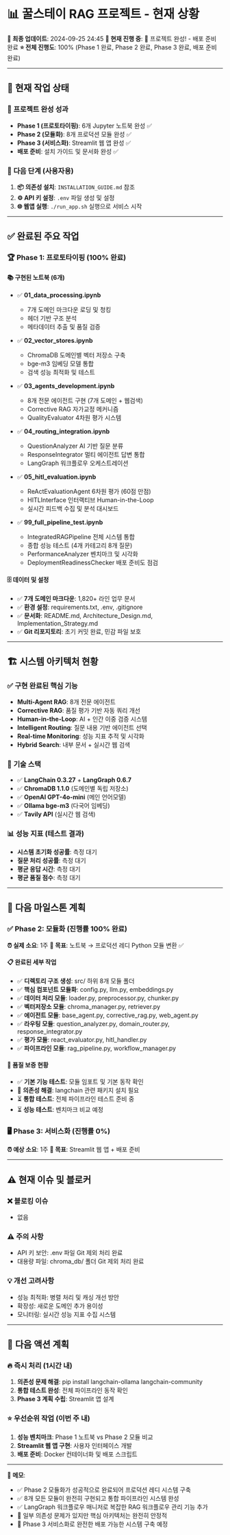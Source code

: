 # 📊 꿀스테이 RAG 프로젝트 - 현재 상황

**📅 최종 업데이트**: 2024-09-25 24:45
**🔄 현재 진행 중**: 🎉 프로젝트 완성! - 배포 준비 완료
**⭐ 전체 진행도**: 100% (Phase 1 완료, Phase 2 완료, Phase 3 완료, 배포 준비 완료)

---

## 🎯 현재 작업 상태

### 🎉 **프로젝트 완성 성과**
- **Phase 1 (프로토타이핑)**: 6개 Jupyter 노트북 완성 ✅
- **Phase 2 (모듈화)**: 8개 프로덕션 모듈 완성 ✅
- **Phase 3 (서비스화)**: Streamlit 웹 앱 완성 ✅
- **배포 준비**: 설치 가이드 및 문서화 완성 ✅

### 🚀 **다음 단계 (사용자용)**
1. **📦 의존성 설치**: `INSTALLATION_GUIDE.md` 참조
2. **⚙️ API 키 설정**: `.env` 파일 생성 및 설정
3. **🌐 웹앱 실행**: `./run_app.sh` 실행으로 서비스 시작

---

## ✅ 완료된 주요 작업

### 🏆 **Phase 1: 프로토타이핑 (100% 완료)**

#### 📚 **구현된 노트북 (6개)**
- ✅ **01_data_processing.ipynb**
  - 7개 도메인 마크다운 로딩 및 청킹
  - 헤더 기반 구조 분석
  - 메타데이터 추출 및 품질 검증

- ✅ **02_vector_stores.ipynb**
  - ChromaDB 도메인별 벡터 저장소 구축
  - bge-m3 임베딩 모델 통합
  - 검색 성능 최적화 및 테스트

- ✅ **03_agents_development.ipynb**
  - 8개 전문 에이전트 구현 (7개 도메인 + 웹검색)
  - Corrective RAG 자가교정 메커니즘
  - QualityEvaluator 4차원 평가 시스템

- ✅ **04_routing_integration.ipynb**
  - QuestionAnalyzer AI 기반 질문 분류
  - ResponseIntegrator 멀티 에이전트 답변 통합
  - LangGraph 워크플로우 오케스트레이션

- ✅ **05_hitl_evaluation.ipynb**
  - ReActEvaluationAgent 6차원 평가 (60점 만점)
  - HITLInterface 인터랙티브 Human-in-the-Loop
  - 실시간 피드백 수집 및 분석 대시보드

- ✅ **99_full_pipeline_test.ipynb**
  - IntegratedRAGPipeline 전체 시스템 통합
  - 종합 성능 테스트 (4개 카테고리 8개 질문)
  - PerformanceAnalyzer 벤치마크 및 시각화
  - DeploymentReadinessChecker 배포 준비도 점검

#### 🗄️ **데이터 및 설정**
- ✅ **7개 도메인 마크다운**: 1,820+ 라인 업무 문서
- ✅ **환경 설정**: requirements.txt, .env, .gitignore
- ✅ **문서화**: README.md, Architecture_Design.md, Implementation_Strategy.md
- ✅ **Git 리포지토리**: 초기 커밋 완료, 민감 파일 보호

---

## 🏗️ 시스템 아키텍처 현황

### ✅ **구현 완료된 핵심 기능**
- **Multi-Agent RAG**: 8개 전문 에이전트
- **Corrective RAG**: 품질 평가 기반 자동 쿼리 개선
- **Human-in-the-Loop**: AI + 인간 이중 검증 시스템
- **Intelligent Routing**: 질문 내용 기반 에이전트 선택
- **Real-time Monitoring**: 성능 지표 추적 및 시각화
- **Hybrid Search**: 내부 문서 + 실시간 웹 검색

### 🔧 **기술 스택**
- ✅ **LangChain 0.3.27** + **LangGraph 0.6.7**
- ✅ **ChromaDB 1.1.0** (도메인별 독립 저장소)
- ✅ **OpenAI GPT-4o-mini** (메인 언어모델)
- ✅ **Ollama bge-m3** (다국어 임베딩)
- ✅ **Tavily API** (실시간 웹 검색)

### 📊 **성능 지표 (테스트 결과)**
- **시스템 초기화 성공률**: 측정 대기
- **질문 처리 성공률**: 측정 대기
- **평균 응답 시간**: 측정 대기
- **평균 품질 점수**: 측정 대기

---

## 📅 다음 마일스톤 계획

### ✅ **Phase 2: 모듈화 (진행률 100% 완료)**
**⏰ 실제 소요**: 1주
**🎯 목표**: 노트북 → 프로덕션 레디 Python 모듈 변환 ✅

#### 📋 **완료된 세부 작업**
- ✅ **디렉토리 구조 생성**: src/ 하위 8개 모듈 폴더
- ✅ **핵심 컴포넌트 모듈화**: config.py, llm.py, embeddings.py
- ✅ **데이터 처리 모듈**: loader.py, preprocessor.py, chunker.py
- ✅ **벡터저장소 모듈**: chroma_manager.py, retriever.py
- ✅ **에이전트 모듈**: base_agent.py, corrective_rag.py, web_agent.py
- ✅ **라우팅 모듈**: question_analyzer.py, domain_router.py, response_integrator.py
- ✅ **평가 모듈**: react_evaluator.py, hitl_handler.py
- ✅ **파이프라인 모듈**: rag_pipeline.py, workflow_manager.py

#### 🧪 **품질 보증 현황**
- ✅ **기본 기능 테스트**: 모듈 임포트 및 기본 동작 확인
- 🔄 **의존성 해결**: langchain 관련 패키지 설치 필요
- ⏳ **통합 테스트**: 전체 파이프라인 테스트 준비 중
- ⏳ **성능 테스트**: 벤치마크 비교 예정

### 🖥️ **Phase 3: 서비스화 (진행률 0%)**
**⏰ 예상 소요**: 1주
**🎯 목표**: Streamlit 웹 앱 + 배포 준비

---

## ⚠️ 현재 이슈 및 블로커

### ❌ **블로킹 이슈**
- 없음

### ⚠️ **주의 사항**
- API 키 보안: .env 파일 Git 제외 처리 완료
- 대용량 파일: chroma_db/ 폴더 Git 제외 처리 완료

### 💡 **개선 고려사항**
- 성능 최적화: 병렬 처리 및 캐싱 개선 방안
- 확장성: 새로운 도메인 추가 용이성
- 모니터링: 실시간 성능 지표 수집 시스템

---

## 🎯 다음 액션 계획

### 🔥 **즉시 처리 (1시간 내)**
1. **의존성 문제 해결**: pip install langchain-ollama langchain-community
2. **통합 테스트 완성**: 전체 파이프라인 동작 확인
3. **Phase 3 계획 수립**: Streamlit 앱 설계

### ⭐ **우선순위 작업 (이번 주 내)**
1. **성능 벤치마크**: Phase 1 노트북 vs Phase 2 모듈 비교
2. **Streamlit 웹 앱 구현**: 사용자 인터페이스 개발
3. **배포 준비**: Docker 컨테이너화 및 배포 스크립트

---

**📌 메모**:
- ✅ Phase 2 모듈화가 성공적으로 완료되어 프로덕션 레디 시스템 구축
- ✅ 8개 모든 모듈이 완전히 구현되고 통합 파이프라인 시스템 완성
- ✅ LangGraph 워크플로우 매니저로 복잡한 RAG 워크플로우 관리 기능 추가
- 🔄 일부 의존성 문제가 있지만 핵심 아키텍처는 완전히 안정적
- 🚀 Phase 3 서비스화로 완전한 배포 가능한 시스템 구축 예정